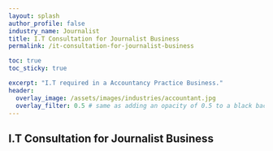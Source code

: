 ```yaml
---
layout: splash 
author_profile: false 
industry_name: Journalist
title: I.T Consultation for Journalist Business
permalink: /it-consultation-for-journalist-business

toc: true
toc_sticky: true

excerpt: "I.T required in a Accountancy Practice Business."
header:
  overlay_image: /assets/images/industries/accountant.jpg
  overlay_filter: 0.5 # same as adding an opacity of 0.5 to a black background
---
```


## I.T Consultation for Journalist Business
